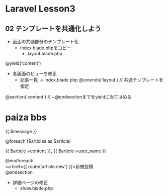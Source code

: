 # Laravel Lesson3
## 02 テンプレートを共通化しよう
- 画面の共通部分のテンプレート化
  - index.blade.phpをコピー
    - layout.blade.php
<body>
    @yield('content')
</body>

- 各画面のビューを修正
  - 記事一覧 -> index.blade.php
@extends('layout') // 共通テンプレートを指定

@section('content') // ~@endsectionまでをyieldに当てはめる
    <h1>paiza bbs</h1>
    <p>{{ $message }}</p>
    @foreach ($articles as $article)
        <p>
            <a href='{{ route("article.show", ["id" =>  $article->id]) }}'>
                {{ $article->content }},
                {{ $article->user_name }}
            </a>
        </p>
    @endforeach
    <div>
        <a href={{ route('article.new') }}>新規投稿</a>
    </div>
@endsection

- 詳細ページの修正
  - show.blade.php

